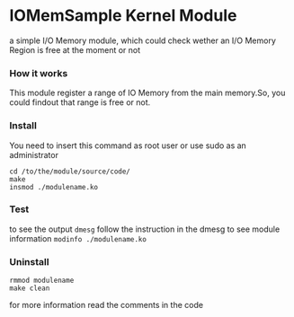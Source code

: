 # IOMemSample Kernel Module

a simple I/O Memory module, which could check wether an I/O Memory Region is free at the moment or not


### How it works
This module register a range of IO Memory from the main memory.So, you could findout that range is free or not.


### Install
You need to insert this command as root user or use sudo as an administrator
```
cd /to/the/module/source/code/
make
insmod ./modulename.ko
```

### Test
to see the output `dmesg`
follow the instruction in the dmesg
to see module information `modinfo ./modulename.ko`


### Uninstall
```
rmmod modulename
make clean
```

for more information read the comments in the code
